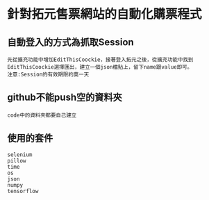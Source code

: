 # 針對拓元售票網站的自動化購票程式

## 自動登入的方式為抓取Session
    先從擴充功能中增加EditThisCoockie，接著登入拓元之後，從擴充功能中找到
    EditThisCoockie選擇匯出，建立一個json檔貼上，留下name跟value即可。
    注意:Session的有效期限約莫一天

## github不能push空的資料夾
    code中的資料夾都要自己建立

## 使用的套件
    selenium
    pillow
    time
    os
    json
    numpy
    tensorflow
